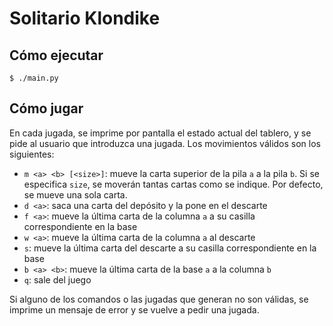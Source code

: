# Solitario Klondike

## Cómo ejecutar

```console
$ ./main.py
```

## Cómo jugar

En cada jugada, se imprime por pantalla el estado actual del tablero, y se pide al usuario que introduzca una jugada. Los movimientos válidos son los siguientes:

- `m <a> <b> [<size>]`: mueve la carta superior de la pila `a` a la pila `b`. Si se especifica `size`, se moverán tantas cartas como se indique. Por defecto, se mueve una sola carta.
- `d <a>`: saca una carta del depósito y la pone en el descarte
- `f <a>`: mueve la última carta de la columna `a` a su casilla correspondiente en la base
- `w <a>`: mueve la última carta de la columna `a` al descarte
- `s`: mueve la última carta del descarte a su casilla correspondiente en la base
- `b <a> <b>`: mueve la última carta de la base `a` a la columna `b`
- `q`: sale del juego

Si alguno de los comandos o las jugadas que generan no son válidas, se imprime un mensaje de error y se vuelve a pedir una jugada.
